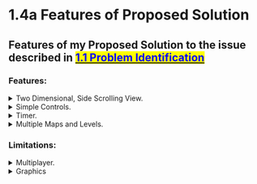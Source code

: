 # 1.4a Features of Proposed Solution

## Features of my Proposed Solution to the issue described in [<mark style="color:blue;">1.1 Problem Identification</mark>](1.1-problem-identification.md)

### Features:

<details>

<summary>Two Dimensional, Side Scrolling View.</summary>

The game which I would like to develop will be a 2D platform, side scroller. This is due to the fact that 2D games provide the players with a unique perspective of the events and also, it doesn't require any powerful hardware to run.

![](<../.gitbook/assets/image (1).png>)

[<mark style="color:blue;">(</mark>_<mark style="color:blue;">Sonic the Hedgehog Classic</mark>_<mark style="color:blue;">, n.d.)</mark>](../reference-page.md)

</details>

<details>

<summary>Simple Controls.</summary>

I will definitely include rather basic game controls to allow younger audiences to grasp the game with ease. However, the game will get harder over time so therefore, it should not be too easy to complete and still allow a unique experience for older players.

At the moment, each player movement action will have a dedicated key. This technique has been used for years and is very popular. I will be using&#x20;

</details>

<details>

<summary>Timer.</summary>

I have decided that I will be including a timer in my game. This will help me to create a more competitive atmosphere while playing and further allow players to contend with friends and other gamers.

</details>

<details>

<summary>Multiple Maps and Levels.</summary>

Including a range of environments for my game will allow each user experience to be unique and exiting. The different environments may include: forests, deserts, jungles and cities. Unfortunately, creating these different maps may take a large amount of time so I might only be able to include a couple of the listed concepts.

</details>

### Limitations:

<details>

<summary>Multiplayer.</summary>

I believe that including a multiplayer aspect to my game would be too complicated and take a significantly greater amount of time to implement. I would like to keep it simple and single player, similar to Sonic and Celeste.

</details>

<details>

<summary>Graphics</summary>

Since I aim to make this game availiable for as many gamers as possible, the graphics quality will be rather low. This should allow for many people to play the game, on almost any device, since there are no high power computing components required. Unfortunately, this may take away from the user's experience, but not too much since the game is focused on combat rather than schenery and visuals.

</details>
